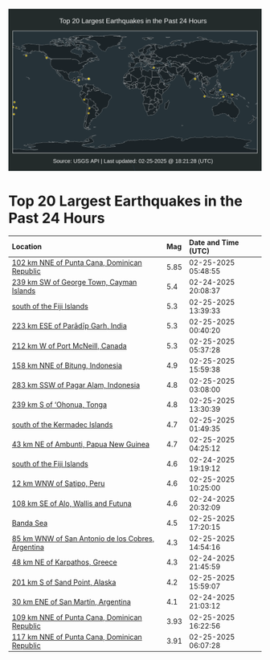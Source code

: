 ![Map](./map.png)

# Top 20 Largest Earthquakes in the Past 24 Hours

| Location | Mag | Date and Time (UTC) |
|:---|:---|:---|
| [102 km NNE of Punta Cana, Dominican Republic](https://earthquake.usgs.gov/earthquakes/eventpage/pr2025056002) | 5.85 | 02-25-2025 05:48:55 |
| [239 km SW of George Town, Cayman Islands](https://earthquake.usgs.gov/earthquakes/eventpage/us6000pv78) | 5.4 | 02-24-2025 20:08:37 |
| [south of the Fiji Islands](https://earthquake.usgs.gov/earthquakes/eventpage/us6000pvca) | 5.3 | 02-25-2025 13:39:33 |
| [223 km ESE of Parādīp Garh, India](https://earthquake.usgs.gov/earthquakes/eventpage/us6000pv8n) | 5.3 | 02-25-2025 00:40:20 |
| [212 km W of Port McNeill, Canada](https://earthquake.usgs.gov/earthquakes/eventpage/us6000pv9t) | 5.3 | 02-25-2025 05:37:28 |
| [158 km NNE of Bitung, Indonesia](https://earthquake.usgs.gov/earthquakes/eventpage/us6000pvd1) | 4.9 | 02-25-2025 15:59:38 |
| [283 km SSW of Pagar Alam, Indonesia](https://earthquake.usgs.gov/earthquakes/eventpage/us6000pv99) | 4.8 | 02-25-2025 03:08:00 |
| [239 km S of ‘Ohonua, Tonga](https://earthquake.usgs.gov/earthquakes/eventpage/us6000pvc9) | 4.8 | 02-25-2025 13:30:39 |
| [south of the Kermadec Islands](https://earthquake.usgs.gov/earthquakes/eventpage/us6000pv8x) | 4.7 | 02-25-2025 01:49:35 |
| [43 km NE of Ambunti, Papua New Guinea](https://earthquake.usgs.gov/earthquakes/eventpage/us6000pv9n) | 4.7 | 02-25-2025 04:25:12 |
| [south of the Fiji Islands](https://earthquake.usgs.gov/earthquakes/eventpage/us6000pv6y) | 4.6 | 02-24-2025 19:19:12 |
| [12 km WNW of Satipo, Peru](https://earthquake.usgs.gov/earthquakes/eventpage/us6000pvbp) | 4.6 | 02-25-2025 10:25:00 |
| [108 km SE of Alo, Wallis and Futuna](https://earthquake.usgs.gov/earthquakes/eventpage/us6000pv7g) | 4.6 | 02-24-2025 20:32:09 |
| [Banda Sea](https://earthquake.usgs.gov/earthquakes/eventpage/us6000pvdi) | 4.5 | 02-25-2025 17:20:15 |
| [85 km WNW of San Antonio de los Cobres, Argentina](https://earthquake.usgs.gov/earthquakes/eventpage/us6000pvcm) | 4.3 | 02-25-2025 14:54:16 |
| [48 km NE of Karpathos, Greece](https://earthquake.usgs.gov/earthquakes/eventpage/us6000pv7z) | 4.3 | 02-24-2025 21:45:59 |
| [201 km S of Sand Point, Alaska](https://earthquake.usgs.gov/earthquakes/eventpage/us6000pvcz) | 4.2 | 02-25-2025 15:59:07 |
| [30 km ENE of San Martín, Argentina](https://earthquake.usgs.gov/earthquakes/eventpage/us6000pv7n) | 4.1 | 02-24-2025 21:03:12 |
| [109 km NNE of Punta Cana, Dominican Republic](https://earthquake.usgs.gov/earthquakes/eventpage/pr2025056008) | 3.93 | 02-25-2025 16:22:56 |
| [117 km NNE of Punta Cana, Dominican Republic](https://earthquake.usgs.gov/earthquakes/eventpage/pr2025056000) | 3.91 | 02-25-2025 06:07:28 |
